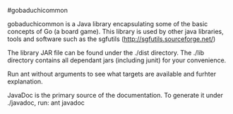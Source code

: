 #gobaduchicommon

gobaduchicommon is a Java library encapsulating some of the basic concepts of Go (a board game). This library is used by other java libraries, tools and software such as the sgfutils (http://sgfutils.sourceforge.net/)

The library JAR file can be found under the ./dist directory. The ./lib directory contains all dependant jars (including junit) for your convenience. 

Run ant without arguments to see what targets are available and furhter explanation.

JavaDoc is the primary source of the documentation. To generate it under ./javadoc, run:  ant javadoc
